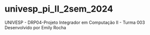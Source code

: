 # univesp_pi_II_2sem_2024
UNIVESP - DRP04-Projeto Integrador em Computação II - Turma 003
Desenvolvido por Emily Rocha
